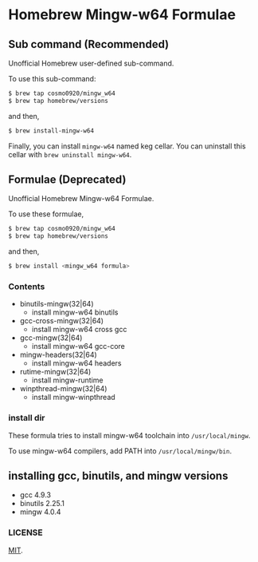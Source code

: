 Homebrew Mingw-w64 Formulae
===

## Sub command (Recommended)

Unofficial Homebrew user-defined sub-command.

To use this sub-command:

```bash
$ brew tap cosmo0920/mingw_w64
$ brew tap homebrew/versions
```

and then,

```bash
$ brew install-mingw-w64
```

Finally, you can install `mingw-w64` named keg cellar.
You can uninstall this cellar with `brew uninstall mingw-w64`.

## Formulae (Deprecated)

Unofficial Homebrew Mingw-w64 Formulae.

To use these formulae,

```bash
$ brew tap cosmo0920/mingw_w64
$ brew tap homebrew/versions
```

and then,

```bash
$ brew install <mingw_w64 formula>
```
### Contents

* binutils-mingw(32|64)
    - install mingw-w64 binutils
* gcc-cross-mingw(32|64)
    - install mingw-w64 cross gcc
* gcc-mingw(32|64)
    - install mingw-w64 gcc-core
* mingw-headers(32|64)
    - install mingw-w64 headers
* rutime-mingw(32|64)
    - install mingw-runtime
* winpthread-mingw(32|64)
    - install mingw-winpthread

### install dir

These formula tries to install mingw-w64 toolchain into `/usr/local/mingw`.

To use mingw-w64 compilers, add PATH into `/usr/local/mingw/bin`.

## installing gcc, binutils, and mingw versions

* gcc 4.9.3
* binutils 2.25.1
* mingw 4.0.4

### LICENSE

[MIT](LICENSE.txt).
